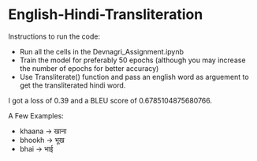 # English-Hindi-Transliteration

Instructions to run the code:
 - Run all the cells in the Devnagri_Assignment.ipynb
 - Train the model for preferably 50 epochs (although you may increase the number of epochs for better accuracy)
 - Use Transliterate() function and pass an english word as arguement to get the transliterated hindi word.

I got a loss of 0.39 and a BLEU score of 0.6785104875680766.


A Few Examples:
 - khaana -> खाना
 - bhookh -> भूख
 - bhai -> भाई
